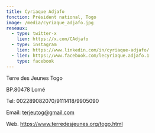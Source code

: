 ```yaml
---
title: Cyriaque Adjafo
fonction: Président national, Togo
image: /media/cyriaque_adjafo.jpg
reseaux:
  - type: twitter-x
    lien: https://x.com/CAdjafo
  - type: instagram
    lien: https://www.linkedin.com/in/cyriaque-adjafo/
  - lien: https://www.facebook.com/lecyriaque.adjafo.1
    type: facebook
---
```

Terre des Jeunes Togo

BP.80478 Lomé

Tel: 002289082070/9111418/9905090

Email: terjeutog@gmail.com

Web. https://www.terredesjeunes.org/togo.html

